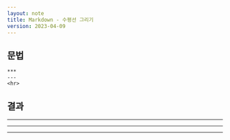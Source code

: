 ```yaml
---
layout: note
title: Markdown - 수평선 그리기
version: 2023-04-09
---
```





## 문법

```
***
---
<hr>
```


## 결과

***
---
<hr>
